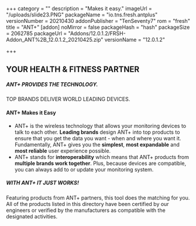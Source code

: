 +++
category = ""
description = "Makes it easy."
imageUrl = "/uploads/slide23.PNG"
packageName = "io.tns.fresh.antplus"
versionNumber = 20210430
addonPublisher = "TenSeventy7"
rom = "fresh"
title = "ANT+"
[addon]
noMirror = false
packageHash = "hash"
packageSize = 2062785
packageUrl = "Addons/12.0.1.2/FRSH-Addon_ANT%2B_12.0.1.2_20210425.zip"
versionName = "12.0.1.2"

+++
## YOUR HEALTH & FITNESS PARTNER

##### ANT+ PROVIDES THE TECHNOLOGY.

TOP BRANDS DELIVER WORLD LEADING DEVICES.

#### ANT+ Makes it Easy

* ANT+ is the wireless technology that allows your monitoring devices to talk to each other. **Leading brands** design ANT+ into top products to ensure that you get the data you want - when and where you want it. Fundamentally, ANT+ gives you the **simplest**, **most expandable** and **most reliable** user experience possible.
* ANT+ stands for **interoperability** which means that ANT+ products from **multiple brands work together**. Plus, because devices are compatible, you can always add to or update your monitoring system.

##### WITH ANT+ IT JUST WORKS!

Featuring products from ANT+ partners, this tool does the matching for you. All of the products listed in this directory have been certified by our engineers or verified by the manufacturers as compatible with the designated activities.